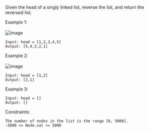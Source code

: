Given the head of a singly linked list, reverse the list, and return the reversed list.

 

Example 1: \
\
![image](https://user-images.githubusercontent.com/86098096/184524900-fe04053e-8fcc-4c7e-af67-77ac5dcc1d9b.png)

```
Input: head = [1,2,3,4,5]
Output: [5,4,3,2,1]
```
Example 2: \
\
![image](https://user-images.githubusercontent.com/86098096/184524919-3b4c3b46-7d40-49cd-ba15-426e38c7e7e4.png)

```
Input: head = [1,2]
Output: [2,1]
```
Example 3:
```
Input: head = []
Output: []
 ```

Constraints:
```
The number of nodes in the list is the range [0, 5000].
-5000 <= Node.val <= 5000
 ```
